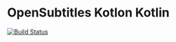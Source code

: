 # OpenSubtitles Kotlon Kotlin 
[![Build Status](https://travis-ci.org/Budincsevity/opensubtitles-api.svg?branch=master)](https://travis-ci.org/Budincsevity/opensubtitles-api)
